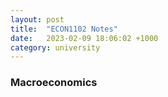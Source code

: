 ```yaml
---
layout: post
title:  "ECON1102 Notes"
date:   2023-02-09 18:06:02 +1000
category: university
---
```


### Macroeconomics
<object data="../../../assets/econ1102_notes_kush_singhy.pdf" width="1000px" height="1200px" type='application/pdf'></object>